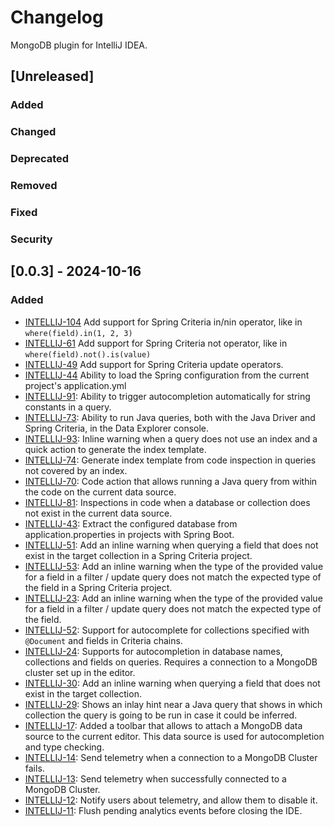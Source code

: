 # Changelog

MongoDB plugin for IntelliJ IDEA.

## [Unreleased]

### Added

### Changed

### Deprecated

### Removed

### Fixed

### Security

## [0.0.3] - 2024-10-16

### Added

- [INTELLIJ-104](https://jira.mongodb.org/browse/INTELLIJ-104) Add support for Spring Criteria
  in/nin operator, like in `where(field).in(1, 2, 3)`
- [INTELLIJ-61](https://jira.mongodb.org/browse/INTELLIJ-61) Add support for Spring Criteria
  not operator, like in `where(field).not().is(value)`
- [INTELLIJ-49](https://jira.mongodb.org/browse/INTELLIJ-49) Add support for Spring Criteria
update operators.
- [INTELLIJ-44](https://jira.mongodb.org/browse/INTELLIJ-44) Ability to load the Spring configuration from
the current project's application.yml
- [INTELLIJ-91](https://jira.mongodb.org/browse/INTELLIJ-91): Ability to trigger autocompletion automatically for string constants
in a query.
- [INTELLIJ-73](https://jira.mongodb.org/browse/INTELLIJ-73): Ability to run Java queries, both with the Java Driver and
Spring Criteria, in the Data Explorer console.
- [INTELLIJ-93](https://jira.mongodb.org/browse/INTELLIJ-93): Inline warning when a query does not use an index and
a quick action to generate the index template.
- [INTELLIJ-74](https://jira.mongodb.org/browse/INTELLIJ-74): Generate index template from code inspection in queries not
covered by an index.
- [INTELLIJ-70](https://jira.mongodb.org/browse/INTELLIJ-70): Code action that allows running a Java query from within the code
on the current data source.
- [INTELLIJ-81](https://jira.mongodb.org/browse/INTELLIJ-81): Inspections in code when a database or collection does not exist
in the current data source.
- [INTELLIJ-43](https://jira.mongodb.org/browse/INTELLIJ-43): Extract the configured database from application.properties
in projects with Spring Boot.
- [INTELLIJ-51](https://jira.mongodb.org/browse/INTELLIJ-51): Add an inline warning when querying a field that does not
  exist in the target collection in a Spring Criteria project.
- [INTELLIJ-53](https://jira.mongodb.org/browse/INTELLIJ-53): Add an inline warning when the type of the provided value
  for a field in a filter / update query does not match the expected type of the field in a Spring Criteria project.
- [INTELLIJ-23](https://jira.mongodb.org/browse/INTELLIJ-23): Add an inline warning when the type of the provided value
  for a field in a filter / update query does not match the expected type of the field.
- [INTELLIJ-52](https://jira.mongodb.org/browse/INTELLIJ-52): Support for autocomplete for collections specified with 
`@Document` and fields in Criteria chains.  
- [INTELLIJ-24](https://jira.mongodb.org/browse/INTELLIJ-30): Supports for autocompletion in database names, collections and fields on queries. Requires 
a connection to a MongoDB cluster set up in the editor.
- [INTELLIJ-30](https://jira.mongodb.org/browse/INTELLIJ-30): Add an inline warning when querying a field that does not exist in the target
collection.
- [INTELLIJ-29](https://jira.mongodb.org/browse/INTELLIJ-29): Shows an inlay hint near a Java query that shows in which collection the query is
going to be run in case it could be inferred.
- [INTELLIJ-17](https://jira.mongodb.org/browse/INTELLIJ-17): Added a toolbar that allows to attach a MongoDB data source to the current editor.
This data source is used for autocompletion and type checking.
- [INTELLIJ-14](https://jira.mongodb.org/browse/INTELLIJ-14): Send telemetry when a connection to a MongoDB Cluster fails.
- [INTELLIJ-13](https://jira.mongodb.org/browse/INTELLIJ-13): Send telemetry when successfully connected to a MongoDB Cluster.
- [INTELLIJ-12](https://jira.mongodb.org/browse/INTELLIJ-12): Notify users about telemetry, and allow them to disable it.
- [INTELLIJ-11](https://jira.mongodb.org/browse/INTELLIJ-11): Flush pending analytics events before closing the IDE.
